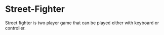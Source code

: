 # Street-Fighter
Street fighter is two player game that can be played either with keyboard or controller.
